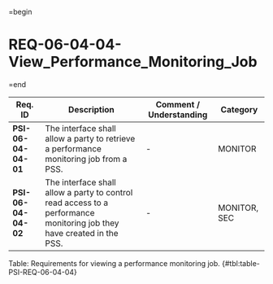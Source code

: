 =begin

# REQ-06-04-04-View_Performance_Monitoring_Job

=end

| Req. ID | Description | Comment / Understanding | Category |
| ------- | ----------- | ----------------------- | -------- |
| __PSI-06-04-04-01__ | The interface shall allow a party to retrieve a performance monitoring job from a PSS. | - | MONITOR |
| __PSI-06-04-04-02__ | The interface shall allow a party to control read access to a performance monitoring job they have created in the PSS. | - | MONITOR, SEC |

Table: Requirements for viewing a performance monitoring job. {#tbl:table-PSI-REQ-06-04-04}
